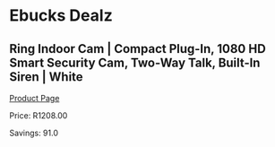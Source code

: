 
# Ebucks Dealz
## Ring Indoor Cam | Compact Plug-In, 1080 HD Smart Security Cam, Two-Way Talk, Built-In Siren | White
[Product Page](https://www.ebucks.com/web/shop/productSelected.do?prodId=1170915521&catId=1170874557)

Price: R1208.00

Savings: 91.0


	